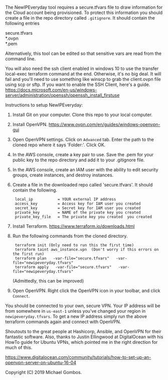 The NewIPEveryday tool requires a secure.tfvars file to draw information for the Cloud account being provisioned. To protect this information you should create a file in the repo directory called `.gitignore`. It should contain the following entries 

secure.tfvars  
*.ovpn  
*.pem  

Alternatively, this tool can be edited so that sensitive vars are read from the command line.

You will also need the ssh client enabled in windows 10 to use the transfer local-exec terraform command at the end. Otherwise, it's no big deal. It will fail and you'll need to use something like winscp to grab the client.ovpn file using scp or sftp. If you want to enable the SSH Client, here's a guide. https://docs.microsoft.com/en-us/windows-server/administration/openssh/openssh_install_firstuse

Instructions to setup NewIPEveryday:

1. Install Git on your computer. Clone this repo to your local computer.

2. Install OpenVPN. https://www.ovpn.com/en/guides/windows-openvpn-gui

3. Open OpenVPN settings. Click on `Advanced` tab. Enter the path to the cloned repo where it says 'Folder:'. Click OK.

4. In the AWS console, create a key pair to use. Save the .pem for your public key to the repo directory and add it to your .gitignore file.

5. In the AWS console, create an IAM user with the ability to edit security groups, create instances, and destroy instances.

6. Create a file in the downloaded repo called 'secure.tfvars'. It should contain the following.

        local_ip           = YOUR external IP address  
        access_key         = Access key for IAM user you created  
        secret_key         = Secret key for IAM user you created  
        private_key        = NAME of the private key you created
        private_key_file   = The private key you created  you created
7. Install Terraform. https://www.terraform.io/downloads.html

8. Run the following commands from the cloned directory.

        terraform init (Only need to run this the first time)
        terraform taint aws_instance.vpn  (Don't worry if this errors on the first run)
        terraform plan   -var-file="secure.tfvars"   -var-file="newipeveryday.tfvars"  
        terraform apply   -var-file="secure.tfvars"   -var-file="newipeveryday.tfvars"  
   (Admittedly, this can be improved)

9. Open OpenVPN. Right click the OpenVPN icon in your toolbar, and click `Connect`.

You should be connected to your own, secure VPN. Your IP address will be from somewhere in `us-east-1` unless you've changed your region in `newipeveryday.tfvars`. To get a new IP address simply run the above terraform commands again and connect with OpenVPN.

Shoutouts to the great people at Hashicorp, Ansible, and OpenVPN for their fantastic software. Also, thanks to Justin Ellingwood at DigitalOcean with his HowTo guide for Ubuntu VPNs, which pointed me in the right direction for much of this.

https://www.digitalocean.com/community/tutorials/how-to-set-up-an-openvpn-server-on-ubuntu-16-04

Copyright (C) 2019 Michael Gombos. 
